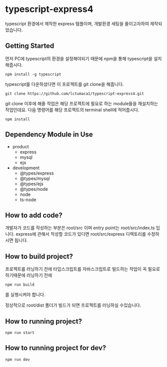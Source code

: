 # typescript-express4
typescript 환경에서 제작한 express 템플이며, 개발환경 세팅을 줄이고자하여 제작되었습니다.



## Getting Started
먼저 PC에 typescript의 환경을 설정해야되기 때문에 npm을 통해 typescript을 설치해줍시다.
```
npm install -g typescript
```

typescript를 다운하셨다면 이 프로젝트를 git clone을 해줍니다.
```
git clone https://github.com/lctumaca1/typescript-express4.git
```

git clone 이후에 해줄 작업은 해당 프로젝트에 필요로 하는 module들을 재설치하는 작업인데요. 다음 명령어를 해당 프로젝트의 terminal shell에 적어줍시다.

```
npm install
```


## Dependency Module in Use
+ product
  + express
  + mysql
  + ejs
+ development
  + @types/express
  + @types/mysql
  + @types/ejs
  + @types/node
  + node
  + ts-node
  
## How to add code?
개발자가 코드를 작성하는 부분은 root/src 이며 entry point는 root/src/index.ts 입니다.
express에 관해서 작성할 코드가 있다면 root/src/express 디렉토리를 수정하시면 됩니다.

## How to build project?
프로젝트를 러닝하기 전에 타입스크립트를 자바스크립트로 빌드하는 작업이 꼭 필요로 하기때문에 러닝하기 전에
```
npm run build
```
를 실행시켜야 합니다.

정상적으로 root/dist 폴더가 빌드가 되면 프로젝트를 러닝하실 수있습니다.

## How to running project?
```
npm run start
```

## How to running project for dev?

```
npm run dev
```
